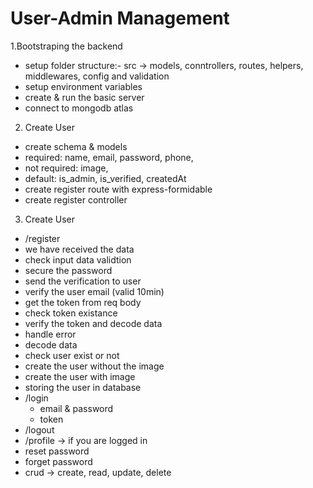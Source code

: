 # User-Admin Management

1.Bootstraping the backend

- setup folder structure:- src -> models, conntrollers, routes, helpers, middlewares, config and validation
- setup environment variables
- create & run the basic server
- connect to mongodb atlas

2. Create User

 - create schema & models
 - required: name, email, password, phone,
 - not required: image,
 - default: is_admin, is_verified, createdAt
 - create register route with express-formidable
 - create register controller

3. Create User
 - /register
  - we have received the data
  - check input data validtion
  - secure the password
  - send the verification to user
  - verify the user email (valid 10min)
  - get the token from req body
  - check token existance
  - verify the token and decode data
   - handle error
   - decode data
   - check user exist or not
   - create the user without the image
   - create the user with image
  - storing the user in database
- /login
  - email & password
  - token
 - /logout
 - /profile -> if you are logged in
 - reset password
 - forget password
 - crud -> create, read, update, delete